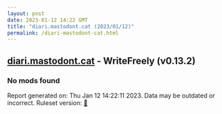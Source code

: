 ```yaml
---
layout: post
date: 2023-01-12 14:22 GMT
title: "diari.mastodont.cat (2023/01/12)"
permalink: /diari-mastodont-cat.html
---
```


## [diari.mastodont.cat](https://diari.mastodont.cat) - WriteFreely (v0.13.2)

### No mods found

Report generated on: Thu Jan 12 14:22:11 2023. Data may be outdated or incorrect.
Ruleset version: [🧁](/version-cupcake)
